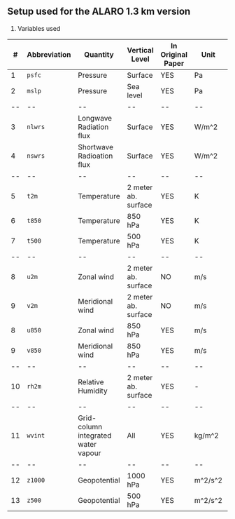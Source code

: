## Setup used for the ALARO 1.3 km version

1. Variables used

| #     |**Abbreviation**       | **Quantity**  | **Vertical Level**    | **In Original Paper** | **Unit**      | **FA-name**   |
|--     |--                     |--             |--                     |--                     |--             |--             |
|1      |`psfc`                 | Pressure      | Surface               | YES                   | Pa            | `SURFPRESSION`  | 
|2      |`mslp`                 | Pressure      | Sea level             | YES                   | Pa            | `MSLPRESSURE`   |
|--     |--                     |--             |--                     |--                     |--             |--             |
|3      |`nlwrs`                | Longwave Radiation flux | Surface     | YES                   | W/m^2         | `SURFFLU.RAY.SOLA`      |
|4      |`nswrs`                | Shortwave Radioation flux | Surface   | YES                   | W/m^2         | `SURFFLU.RAY.THER`      |
|--     |--                     |--             |--                     |--                     |--             |--             |
|5      |`t2m`                  | Temperature   | 2 meter ab. surface   | YES                   | K             | `CLSTEMPERATURE`        |
|6      |`t850`                 | Temperature   | 850 hPa               | YES                   | K             | `P85000TEMPERATUR`      |
|7      |`t500`                 | Temperature   | 500 hPa               | YES                   | K             | `P50000TEMPERATUR`      |
|--     |--                     |--             |--                     |--                     | --            |--                     |
|8      | `u2m`                   | Zonal wind    | 2 meter ab. surface   | NO                    | m/s           | `CLSVENT.ZONAL` |
|9      | `v2m`                   | Meridional wind | 2 meter ab. surface | NO                    | m/s           | `CLSVENT.MERIDIEN`      |
|8      |`u850`                 | Zonal wind    | 850 hPa               | YES                   | m/s           | `P85000VENT_ZONAL`      |
|9      |`v850`                  | Meridional wind       | 850 hPa       | YES                   | m/s           | `P85000VENT_MERID`      |
|--     |--                     |--             |--                     | --                    | --            | --                    |
|10     |`rh2m`                 | Relative Humidity     | 2 meter ab. surface   | YES           | -             | `CLSHUMI.RELATIVE`      |
|--     |--                     |--             |--                     | --                    |--             | --                    |
|11     | `wvint`               | Grid-column integrated water vapour   | All   | YES           | kg/m^2        | `ATMOHUMI TOTALE`       |
|--     |--                     |--             |--                     | --                    |--             | --                    |
|12     | `z1000`               | Geopotential  | 1000 hPa              | YES                   | m^2/s^2       | `P00000GEOPOTENTI`      |
|13     | `z500`                | Geopotential  | 500 hPa               | YES                   | m^2/s^2       | `P85000GEOPOTENTI`      |
